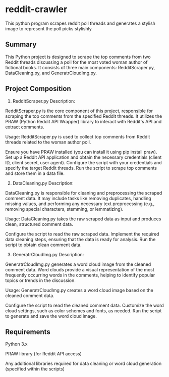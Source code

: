 # reddit-crawler
This python program scrapes reddit poll threads and generates a stylish image to represent the poll picks stylishly
## Summary
This Python project is designed to scrape the top comments from two Reddit threads discussing a poll for the most voted woman author of fictional books. It consists of three main components: RedditScraper.py, DataCleaning.py, and GeneratrCloudImg.py.

## Project Composition
1. RedditScraper.py
Description:

RedditScraper.py is the core component of this project, responsible for scraping the top comments from the specified Reddit threads. It utilizes the PRAW (Python Reddit API Wrapper) library to interact with Reddit's API and extract comments.

Usage: RedditScraper.py is used to collect top comments from Reddit threads related to the woman author poll.

Ensure you have PRAW installed (you can install it using pip install praw).
Set up a Reddit API application and obtain the necessary credentials (client ID, client secret, user agent).
Configure the script with your credentials and specify the target Reddit threads.
Run the script to scrape top comments and store them in a data file.

2. DataCleaning.py
Description:

DataCleaning.py is responsible for cleaning and preprocessing the scraped comment data. It may include tasks like removing duplicates, handling missing values, and performing any necessary text preprocessing (e.g., removing special characters, stemming, or lemmatizing).

Usage: DataCleaning.py takes the raw scraped data as input and produces clean, structured comment data.

Configure the script to read the raw scraped data.
Implement the required data cleaning steps, ensuring that the data is ready for analysis.
Run the script to obtain clean comment data.

3. GeneratrCloudImg.py
Description:

GeneratrCloudImg.py generates a word cloud image from the cleaned comment data. Word clouds provide a visual representation of the most frequently occurring words in the comments, helping to identify popular topics or trends in the discussion.

Usage: GeneratrCloudImg.py creates a word cloud image based on the cleaned comment data.

Configure the script to read the cleaned comment data.
Customize the word cloud settings, such as color schemes and fonts, as needed.
Run the script to generate and save the word cloud image.

## Requirements
Python 3.x

PRAW library (for Reddit API access)

Any additional libraries required for data cleaning or word cloud generation (specified within the scripts)
